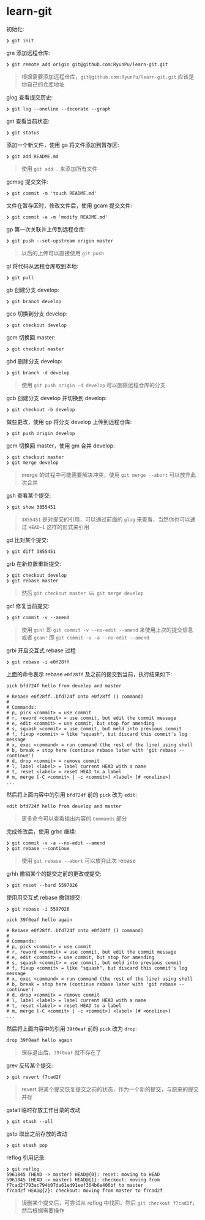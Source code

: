 # learn-git

初始化:

```
❯ git init
```

gra 添加远程仓库:

```
❯ git remote add origin git@github.com:RyunPu/learn-git.git
```

> 根据需要添加远程仓库，`git@github.com:RyunPu/learn-git.git` 应该是你自己的仓库地址

glog 查看提交历史:

```
❯ git log --oneline --decorate --graph
```

gst 查看当前状态:

```
❯ git status
```

添加一个新文件，使用 ga 将文件添加到暂存区:

```
❯ git add README.md
```

> 使用 `git add .` 来添加所有文件

gcmsg 提交文件:

```
❯ git commit -m 'touch README.md'
```

文件在暂存区时，修改文件后，使用 gcam 提交文件:

```
❯ git commit -a -m 'modify README.md'
```

gp 第一次关联并上传到远程仓库:

```
❯ git push --set-upstream origin master
```

> 以后的上传可以直接使用 `git push`

gl 将代码从远程仓库取到本地:

```
❯ git pull
```

gb 创建分支 develop:

```
❯ git branch develop
```

gco 切换到分支 develop:

```
❯ git checkout develop
```

gcm 切换回 master:

```
❯ git checkout master
```

gbd 删除分支 develop:

```
❯ git branch -d develop
```

> 使用 `git push origin -d develop` 可以删除远程仓库的分支

gcb 创建分支 develop 并切换到 develop:

```
❯ git checkout -b develop
```

做些更改，使用 gp 将分支 develop 上传到远程仓库:

```
❯ git push origin develop
```

gcm 切换回 master，使用 gm 合并 develop:

```
❯ git checkout master
❯ git merge develop
```

> merge 的过程中可能需要解决冲突，使用 `git merge --abort` 可以放弃此次合并

gsh 查看某个提交:

```
❯ git show 3855451
```

> `3855451` 是对提交的引用，可以通过前面的 `glog` 来查看，当然你也可以通过 `HEAD~1` 这样的形式来引用

gd 比对某个提交:

```
❯ git diff 3855451
```

grb 在新位置重新提交:

```
❯ git checkout develop
❯ git rebase master
```

> 然后 `git checkout master && git merge develop`

gc! 修复当前提交:

```
❯ git commit -v --amend
```

> 使用 `gcn!` 即 `git commit -v --no-edit --amend` 来使用上次的提交信息  
或者 `gcan!` 即 `git commit -v -a --no-edit --amend`

grbi 开启交互式 rebase 过程

```
❯ git rebase -i e0f28ff
```

上面的命令表示 rebase `e0f28ff` 及之前的提交到当前，执行结果如下:

```
pick bfd724f hello from develop and master

# Rebase e0f28ff..bfd724f onto e0f28ff (1 command)
#
# Commands:
# p, pick <commit> = use commit
# r, reword <commit> = use commit, but edit the commit message
# e, edit <commit> = use commit, but stop for amending
# s, squash <commit> = use commit, but meld into previous commit
# f, fixup <commit> = like "squash", but discard this commit's log message
# x, exec <command> = run command (the rest of the line) using shell
# b, break = stop here (continue rebase later with 'git rebase --continue')
# d, drop <commit> = remove commit
# l, label <label> = label current HEAD with a name
# t, reset <label> = reset HEAD to a label
# m, merge [-C <commit> | -c <commit>] <label> [# <oneline>]
...
```

然后将上面内容中的引用 `bfd724f` 前的 `pick` 改为 `edit`:

```
edit bfd724f hello from develop and master
```

> 更多命令可以查看输出内容的 `Commands` 部分

完成修改后，使用 grbc 继续:

```
❯ git commit -v -a --no-edit --amend
❯ git rebase --continue
```

> 使用 `git rebase --abort` 可以放弃此次 rebase

grhh 撤销某个的提交之前的更改或提交:

```
❯ git reset --hard 5597026
```

使用用交互式 rebase 撤销提交:

```
❯ git rebase -i 5597026
```

```
pick 39f0eaf hello again

# Rebase e0f28ff..bfd724f onto e0f28ff (1 command)
#
# Commands:
# p, pick <commit> = use commit
# r, reword <commit> = use commit, but edit the commit message
# e, edit <commit> = use commit, but stop for amending
# s, squash <commit> = use commit, but meld into previous commit
# f, fixup <commit> = like "squash", but discard this commit's log message
# x, exec <command> = run command (the rest of the line) using shell
# b, break = stop here (continue rebase later with 'git rebase --continue')
# d, drop <commit> = remove commit
# l, label <label> = label current HEAD with a name
# t, reset <label> = reset HEAD to a label
# m, merge [-C <commit> | -c <commit>] <label> [# <oneline>]
...
```

然后将上面内容中的引用 `39f0eaf` 前的 `pick` 改为 `drop`:

```
drop 39f0eaf hello again
```

> 保存退出后，`39f0eaf` 就不存在了

grev 反转某个提交:

```
❯ git revert f7cad2f
```

> revert 将某个提交恢复提交之前的状态，作为一个新的提交，与原来的提交并存

gstall 临时存放工作目录的改动

```
❯ git stash --all
```

gstp 取出之前存放的改动

```
❯ git stash pop
```

reflog 引用记录:

```
❯ git reflog
5961845 (HEAD -> master) HEAD@{0}: reset: moving to HEAD
5961845 (HEAD -> master) HEAD@{1}: checkout: moving from f7cad2f793ac794b07da61ed91eef364b6e406bf to master
f7cad2f HEAD@{2}: checkout: moving from master to f7cad2f
```

> 误删某个提交后，可尝试从 reflog 中找回，然后 `git checkout f7cad2f`，然后根据需要操作